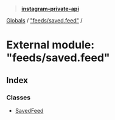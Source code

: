> **[instagram-private-api](../README.md)**

[Globals](../globals.md) / ["feeds/saved.feed"](_feeds_saved_feed_.md) /

# External module: "feeds/saved.feed"

## Index

### Classes

* [SavedFeed](../classes/_feeds_saved_feed_.savedfeed.md)